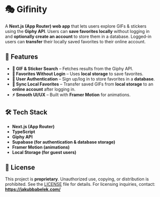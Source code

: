 # 🎭 Gifinity

A **Next.js (App Router) web app** that lets users explore GIFs & stickers using the **Giphy API**. Users can **save favorites locally** without logging in and **optionally create an account** to store them in a database. Logged-in users can **transfer** their locally saved favorites to their online account.

## 🚀 Features

- **🎨 GIF & Sticker Search** – Fetches results from the Giphy API.
- **💾 Favorites Without Login** – Uses **local storage** to save favorites.
- **🔑 User Authentication** – Sign up/log in to store favorites in a **database**.
- **🔄 Sync Local Favorites** – Transfer saved GIFs from **local storage** to an **online account** after logging in.
- **⚡ Smooth UI/UX** – Built with **Framer Motion** for animations.

## 🛠️ Tech Stack

- **Next.js (App Router)**
- **TypeScript**
- **Giphy API**
- **Supabase (for authentication & database storage)**
- **Framer Motion (animations)**
- **Local Storage (for guest users)**

## 📜 License

This project is **proprietary**. Unauthorized use, copying, or distribution is prohibited.
See the [LICENSE](LICENSE.md) file for details.
For licensing inquiries, contact: **https://jakubbabelek.com/**
